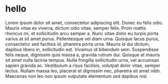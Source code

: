 # hello

Lorem ipsum dolor sit amet, consectetur adipiscing elit. Donec eu felis odio. Mauris vitae ex viverra, dictum odio vitae, semper felis. Proin mattis rhoncus mi, et sollicitudin arcu semper a. Nunc vitae dolor eu turpis porta varius at sit amet purus. Pellentesque vel diam urna. Quisque lacus purus, consectetur sed facilisis id, pharetra porta urna. Mauris id dui dictum, dapibus libero in, sollicitudin est. Vivamus id bibendum sem. Suspendisse felis neque, dignissim quis massa a, gravida rutrum dui. Quisque at mauris sit amet nulla lacinia tempus. Nulla fringilla sollicitudin urna, vel accumsan sapien gravida ac. Vestibulum a risus facilisis, volutpat dolor vitae, semper lectus. Nullam massa leo, placerat et dignissim nec, pharetra sit amet nibh. Maecenas non leo non ipsum vulputate elementum sed dapibus nisl.
